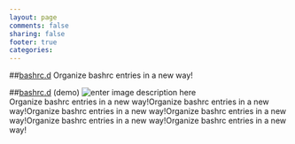 ```yaml
---
layout: page
comments: false
sharing: false
footer: true
categories: 
---
```

##[bashrc.d](bashrc.d/)
Organize bashrc entries in a new way!

##[bashrc.d](bashrc.d/) (demo)
![enter image description here][1]    
Organize bashrc entries in a new way!Organize bashrc entries in a new way!Organize bashrc entries in a new way!Organize bashrc entries in a new way!Organize bashrc entries in a new way!Organize bashrc entries in a new way!



  [1]: https://lh5.googleusercontent.com/dDJ6IKUAZN5IZMlt8CmQic457z5BKfJ4WdqXrH2sf5s=s250 "Hello"
